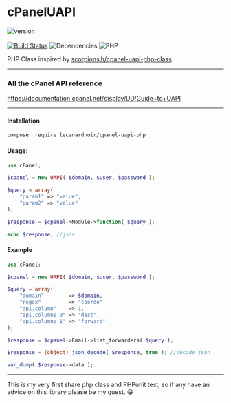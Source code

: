 # cPanelUAPI
![version](https://img.shields.io/badge/version-1.0-brightgreen)<br><br>
[![Build Status](https://travis-ci.com/LeCanardNoir/cPanelUAPI.svg?branch=master)](https://travis-ci.com/LeCanardNoir/cPanelUAPI) ![Dependencies](https://img.shields.io/badge/GuzzleHttp%2FCLient-Dependencies-blue) ![PHP](https://img.shields.io/badge/PHP-%5E7.2-brightgreen)

PHP Class inspired by [scorpionslh/cpanel-uapi-php-class](https://github.com/scorpionslh/cpanel-uapi-php-class).
***
### All the cPanel API reference
https://documentation.cpanel.net/display/DD/Guide+to+UAPI
***
#### Installation
```bash
composer require lecanardnoir/cpanel-uapi-php
```
#### Usage:
```php
use cPanel;

$cpanel = new UAPI( $domain, $user, $password );

$query = array(
    "param1" => "value",
    "param2" => "value"
);

$response = $cpanel->Module->function( $query );

echo $response; //json

```
#### Example
```php
use cPanel;

$cpanel = new UAPI( $domain, $user, $password );

$query = array(
    "domain"        => $domain,
    "regex"         => "coordo",
    "api.column"    => 1,
    "api.columns_0" => "dest",
    "api.columns_1" => "forward"
);

$response = $cpanel->Email->list_forwarders( $query );

$response = (object) json_decode( $response, true ); //decode json

var_dump( $response->data );

```
***
This is my very first share php class and PHPunit test, so if any have an advice on this library please be my guest. :grin: